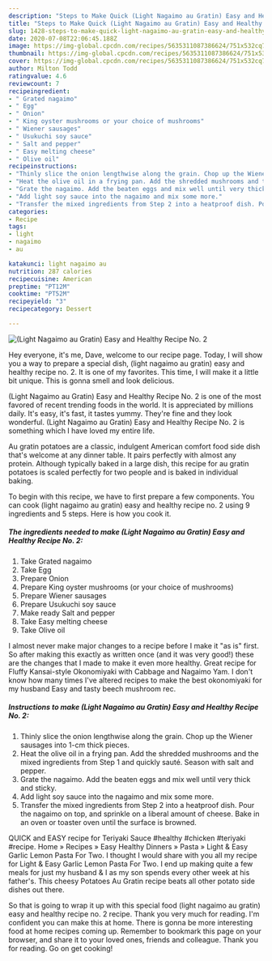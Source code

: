 ```yaml
---
description: "Steps to Make Quick (Light Nagaimo au Gratin) Easy and Healthy Recipe No. 2"
title: "Steps to Make Quick (Light Nagaimo au Gratin) Easy and Healthy Recipe No. 2"
slug: 1428-steps-to-make-quick-light-nagaimo-au-gratin-easy-and-healthy-recipe-no-2
date: 2020-07-08T22:06:45.188Z
image: https://img-global.cpcdn.com/recipes/5635311087386624/751x532cq70/light-nagaimo-au-gratin-easy-and-healthy-recipe-no-2-recipe-main-photo.jpg
thumbnail: https://img-global.cpcdn.com/recipes/5635311087386624/751x532cq70/light-nagaimo-au-gratin-easy-and-healthy-recipe-no-2-recipe-main-photo.jpg
cover: https://img-global.cpcdn.com/recipes/5635311087386624/751x532cq70/light-nagaimo-au-gratin-easy-and-healthy-recipe-no-2-recipe-main-photo.jpg
author: Milton Todd
ratingvalue: 4.6
reviewcount: 7
recipeingredient:
- " Grated nagaimo"
- " Egg"
- " Onion"
- " King oyster mushrooms or your choice of mushrooms"
- " Wiener sausages"
- " Usukuchi soy sauce"
- " Salt and pepper"
- " Easy melting cheese"
- " Olive oil"
recipeinstructions:
- "Thinly slice the onion lengthwise along the grain. Chop up the Wiener sausages into 1-cm thick pieces."
- "Heat the olive oil in a frying pan. Add the shredded mushrooms and the mixed ingredients from Step 1 and quickly sauté. Season with salt and pepper."
- "Grate the nagaimo. Add the beaten eggs and mix well until very thick and sticky."
- "Add light soy sauce into the nagaimo and mix some more."
- "Transfer the mixed ingredients from Step 2 into a heatproof dish. Pour the nagaimo on top, and sprinkle on a liberal amount of cheese. Bake in an oven or toaster oven until the surface is browned."
categories:
- Recipe
tags:
- light
- nagaimo
- au

katakunci: light nagaimo au 
nutrition: 287 calories
recipecuisine: American
preptime: "PT12M"
cooktime: "PT52M"
recipeyield: "3"
recipecategory: Dessert

---
```



![(Light Nagaimo au Gratin) Easy and Healthy Recipe No. 2](https://img-global.cpcdn.com/recipes/5635311087386624/751x532cq70/light-nagaimo-au-gratin-easy-and-healthy-recipe-no-2-recipe-main-photo.jpg)

Hey everyone, it's me, Dave, welcome to our recipe page. Today, I will show you a way to prepare a special dish, (light nagaimo au gratin) easy and healthy recipe no. 2. It is one of my favorites. This time, I will make it a little bit unique. This is gonna smell and look delicious.

(Light Nagaimo au Gratin) Easy and Healthy Recipe No. 2 is one of the most favored of recent trending foods in the world. It is appreciated by millions daily. It's easy, it's fast, it tastes yummy. They're fine and they look wonderful. (Light Nagaimo au Gratin) Easy and Healthy Recipe No. 2 is something which I have loved my entire life.

Au gratin potatoes are a classic, indulgent American comfort food side dish that&#39;s welcome at any dinner table. It pairs perfectly with almost any protein. Although typically baked in a large dish, this recipe for au gratin potatoes is scaled perfectly for two people and is baked in individual baking.


To begin with this recipe, we have to first prepare a few components. You can cook (light nagaimo au gratin) easy and healthy recipe no. 2 using 9 ingredients and 5 steps. Here is how you cook it.

<!--inarticleads1-->

##### The ingredients needed to make (Light Nagaimo au Gratin) Easy and Healthy Recipe No. 2:

1. Take  Grated nagaimo
1. Take  Egg
1. Prepare  Onion
1. Prepare  King oyster mushrooms (or your choice of mushrooms)
1. Prepare  Wiener sausages
1. Prepare  Usukuchi soy sauce
1. Make ready  Salt and pepper
1. Take  Easy melting cheese
1. Take  Olive oil


I almost never make major changes to a recipe before I make it &#34;as is&#34; first. So after making this exactly as written once (and it was very good!) these are the changes that I made to make it even more healthy. Great recipe for Fluffy Kansai-style Okonomiyaki with Cabbage and Nagaimo Yam. I don&#39;t know how many times I&#39;ve altered recipes to make the best okonomiyaki for my husband Easy and tasty beech mushroom rec. 

<!--inarticleads2-->

##### Instructions to make (Light Nagaimo au Gratin) Easy and Healthy Recipe No. 2:

1. Thinly slice the onion lengthwise along the grain. Chop up the Wiener sausages into 1-cm thick pieces.
1. Heat the olive oil in a frying pan. Add the shredded mushrooms and the mixed ingredients from Step 1 and quickly sauté. Season with salt and pepper.
1. Grate the nagaimo. Add the beaten eggs and mix well until very thick and sticky.
1. Add light soy sauce into the nagaimo and mix some more.
1. Transfer the mixed ingredients from Step 2 into a heatproof dish. Pour the nagaimo on top, and sprinkle on a liberal amount of cheese. Bake in an oven or toaster oven until the surface is browned.


QUICK and EASY recipe for Teriyaki Sauce #healthy #chicken #teriyaki #recipe. Home » Recipes » Easy Healthy Dinners » Pasta » Light &amp; Easy Garlic Lemon Pasta For Two. I thought I would share with you all my recipe for Light &amp; Easy Garlic Lemon Pasta For Two. I end up making quite a few meals for just my husband &amp; I as my son spends every other week at his father&#39;s. This cheesy Potatoes Au Gratin recipe beats all other potato side dishes out there. 

So that is going to wrap it up with this special food (light nagaimo au gratin) easy and healthy recipe no. 2 recipe. Thank you very much for reading. I'm confident you can make this at home. There is gonna be more interesting food at home recipes coming up. Remember to bookmark this page on your browser, and share it to your loved ones, friends and colleague. Thank you for reading. Go on get cooking!
